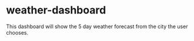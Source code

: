 # weather-dashboard
This dashboard will show the 5 day weather forecast from the city the user chooses.
